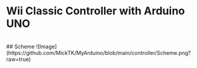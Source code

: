 # Wii Classic Controller with Arduino UNO
<br>
## Scheme
![Image](https://github.com/MickTK/MyArduino/blob/main/controller/Scheme.png?raw=true)
